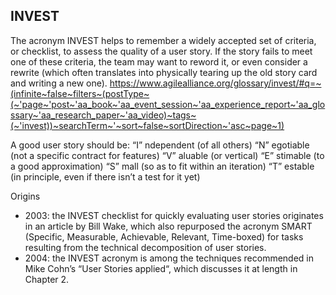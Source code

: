 
## INVEST ##
The acronym INVEST helps to remember a widely accepted set of criteria, or checklist, to assess the 
quality of a user story. If the story fails to meet one of these criteria, the team may want to 
reword it, or even consider a rewrite (which often translates into physically tearing up the 
old story card and writing a new one).
https://www.agilealliance.org/glossary/invest/#q=~(infinite~false~filters~(postType~(~'page~'post~'aa_book~'aa_event_session~'aa_experience_report~'aa_glossary~'aa_research_paper~'aa_video)~tags~(~'invest))~searchTerm~'~sort~false~sortDirection~'asc~page~1)

A good user story should be:
“I” ndependent (of all others)
“N” egotiable (not a specific contract for features)
“V” aluable (or vertical)
“E” stimable (to a good approximation)
“S” mall (so as to fit within an iteration)
“T” estable (in principle, even if there isn’t a test for it yet)

Origins
* 2003: the INVEST checklist for quickly evaluating user stories originates in an article by 
  Bill Wake, which also repurposed the acronym SMART (Specific, Measurable, Achievable, Relevant, 
  Time-boxed) for tasks resulting from the technical decomposition of user stories.
* 2004: the INVEST acronym is among the techniques recommended in Mike Cohn’s “User Stories applied“, 
  which discusses it at length in Chapter 2.
